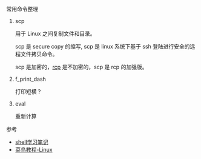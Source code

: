 常用命令整理



1. scp 

   用于 Linux 之间复制文件和目录。

   scp 是 secure copy 的缩写, scp 是 linux 系统下基于 ssh 登陆进行安全的远程文件拷贝命令。

   scp 是加密的，[rcp](https://www.runoob.com/linux/linux-comm-rcp.html) 是不加密的，scp 是 rcp 的加强版。

2. f_print_dash

   打印短横？

3. eval

   重新计算







参考

- [shell学习笔记](https://www.cnblogs.com/maybe2030/p/5022595.html#_label0)
- [菜鸟教程-Linux](https://www.runoob.com/linux/linux-comm-scp.html)

